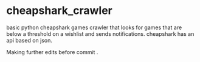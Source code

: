 # cheapshark_crawler

basic python cheapshark games crawler that looks for games that are below a threshold on a wishlist and sends notifications.
cheapshark has an api based on json.

Making further edits before commit
.
